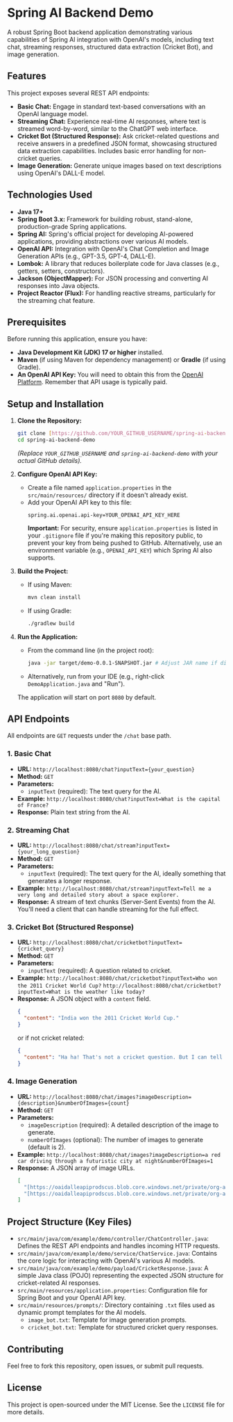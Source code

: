 # Spring AI Backend Demo

A robust Spring Boot backend application demonstrating various capabilities of Spring AI integration with OpenAI's models, including text chat, streaming responses, structured data extraction (Cricket Bot), and image generation.

## Features

This project exposes several REST API endpoints:

* **Basic Chat:** Engage in standard text-based conversations with an OpenAI language model.
* **Streaming Chat:** Experience real-time AI responses, where text is streamed word-by-word, similar to the ChatGPT web interface.
* **Cricket Bot (Structured Response):** Ask cricket-related questions and receive answers in a predefined JSON format, showcasing structured data extraction capabilities. Includes basic error handling for non-cricket queries.
* **Image Generation:** Generate unique images based on text descriptions using OpenAI's DALL-E model.

## Technologies Used

* **Java 17+**
* **Spring Boot 3.x:** Framework for building robust, stand-alone, production-grade Spring applications.
* **Spring AI:** Spring's official project for developing AI-powered applications, providing abstractions over various AI models.
* **OpenAI API:** Integration with OpenAI's Chat Completion and Image Generation APIs (e.g., GPT-3.5, GPT-4, DALL-E).
* **Lombok:** A library that reduces boilerplate code for Java classes (e.g., getters, setters, constructors).
* **Jackson (ObjectMapper):** For JSON processing and converting AI responses into Java objects.
* **Project Reactor (Flux):** For handling reactive streams, particularly for the streaming chat feature.

## Prerequisites

Before running this application, ensure you have:

* **Java Development Kit (JDK) 17 or higher** installed.
* **Maven** (if using Maven for dependency management) or **Gradle** (if using Gradle).
* **An OpenAI API Key:** You will need to obtain this from the [OpenAI Platform](https://platform.openai.com/api-keys). Remember that API usage is typically paid.

## Setup and Installation

1.  **Clone the Repository:**
    ```bash
    git clone [https://github.com/YOUR_GITHUB_USERNAME/spring-ai-backend-demo.git](https://github.com/YOUR_GITHUB_USERNAME/spring-ai-backend-demo.git)
    cd spring-ai-backend-demo
    ```
    *(Replace `YOUR_GITHUB_USERNAME` and `spring-ai-backend-demo` with your actual GitHub details).*

2.  **Configure OpenAI API Key:**
    * Create a file named `application.properties` in the `src/main/resources/` directory if it doesn't already exist.
    * Add your OpenAI API key to this file:
        ```properties
        spring.ai.openai.api-key=YOUR_OPENAI_API_KEY_HERE
        ```
        **Important:** For security, ensure `application.properties` is listed in your `.gitignore` file if you're making this repository public, to prevent your key from being pushed to GitHub. Alternatively, use an environment variable (e.g., `OPENAI_API_KEY`) which Spring AI also supports.

3.  **Build the Project:**
    * If using Maven:
        ```bash
        mvn clean install
        ```
    * If using Gradle:
        ```bash
        ./gradlew build
        ```

4.  **Run the Application:**
    * From the command line (in the project root):
        ```bash
        java -jar target/demo-0.0.1-SNAPSHOT.jar # Adjust JAR name if different
        ```
    * Alternatively, run from your IDE (e.g., right-click `DemoApplication.java` and "Run").

    The application will start on port `8080` by default.

## API Endpoints

All endpoints are `GET` requests under the `/chat` base path.

### 1. Basic Chat
* **URL:** `http://localhost:8080/chat?inputText={your_question}`
* **Method:** `GET`
* **Parameters:**
    * `inputText` (required): The text query for the AI.
* **Example:**
    `http://localhost:8080/chat?inputText=What is the capital of France?`
* **Response:** Plain text string from the AI.

### 2. Streaming Chat
* **URL:** `http://localhost:8080/chat/stream?inputText={your_long_question}`
* **Method:** `GET`
* **Parameters:**
    * `inputText` (required): The text query for the AI, ideally something that generates a longer response.
* **Example:**
    `http://localhost:8080/chat/stream?inputText=Tell me a very long and detailed story about a space explorer.`
* **Response:** A stream of text chunks (Server-Sent Events) from the AI. You'll need a client that can handle streaming for the full effect.

### 3. Cricket Bot (Structured Response)
* **URL:** `http://localhost:8080/chat/cricketbot?inputText={cricket_query}`
* **Method:** `GET`
* **Parameters:**
    * `inputText` (required): A question related to cricket.
* **Example:**
    `http://localhost:8080/chat/cricketbot?inputText=Who won the 2011 Cricket World Cup?`
    `http://localhost:8080/chat/cricketbot?inputText=What is the weather like today?`
* **Response:** A JSON object with a `content` field.
    ```json
    {
      "content": "India won the 2011 Cricket World Cup."
    }
    ```
    or if not cricket related:
    ```json
    {
      "content": "Ha ha! That's not a cricket question. But I can tell you that a cricket ball would probably get very wet in the rain!"
    }
    ```

### 4. Image Generation
* **URL:** `http://localhost:8080/chat/images?imageDescription={description}&numberOfImages={count}`
* **Method:** `GET`
* **Parameters:**
    * `imageDescription` (required): A detailed description of the image to generate.
    * `numberOfImages` (optional): The number of images to generate (default is 2).
* **Example:**
    `http://localhost:8080/chat/images?imageDescription=a red car driving through a futuristic city at night&numberOfImages=1`
* **Response:** A JSON array of image URLs.
    ```json
    [
      "[https://oaidalleapiprodscus.blob.core.windows.net/private/org-abc/image-xyz.png?se=](https://oaidalleapiprodscus.blob.core.windows.net/private/org-abc/image-xyz.png?se=)...",
      "[https://oaidalleapiprodscus.blob.core.windows.net/private/org-abc/image-uvw.png?se=](https://oaidalleapiprodscus.blob.core.windows.net/private/org-abc/image-uvw.png?se=)..."
    ]
    ```

## Project Structure (Key Files)

* `src/main/java/com/example/demo/controller/ChatController.java`: Defines the REST API endpoints and handles incoming HTTP requests.
* `src/main/java/com/example/demo/service/ChatService.java`: Contains the core logic for interacting with OpenAI's various AI models.
* `src/main/java/com/example/demo/payload/CricketResponse.java`: A simple Java class (POJO) representing the expected JSON structure for cricket-related AI responses.
* `src/main/resources/application.properties`: Configuration file for Spring Boot and your OpenAI API key.
* `src/main/resources/prompts/`: Directory containing `.txt` files used as dynamic prompt templates for the AI models.
    * `image_bot.txt`: Template for image generation prompts.
    * `cricket_bot.txt`: Template for structured cricket query responses.

## Contributing

Feel free to fork this repository, open issues, or submit pull requests.

## License

This project is open-sourced under the MIT License. See the `LICENSE` file for more details.